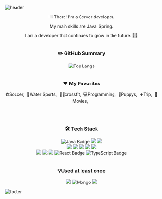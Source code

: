 ![header](https://capsule-render.vercel.app/api?type=waving&color=auto&height=200&section=header&text=Welcome%20to%20HeeJin%27s%20Github&fontSize=50&animation=twinkling&text-color=black)


<p align="center">Hi There! I'm a Server developer.</p>
<p align="center">My main skills are Java, Spring.</p>
<p align="center">I am a developer that continues to grow in the future. 💪🔥</p>

#
<h3 align="center">✏️ GitHub Summary </h3>
<div align="center">

![Top Langs](https://github-readme-stats.vercel.app/api/top-langs/?username=devmanta&layout=compact&theme=buefy)

</div>

#

<h3 align="center">❤️ My Favorites </h3>
<p align="center">⚽Soccer,&nbsp;&nbsp;🤿Water Sports,&nbsp;&nbsp;🏋️‍♀️crossfit,&nbsp;&nbsp;💻Programming,&nbsp;&nbsp;🐶Puppys,&nbsp;&nbsp;✈️Trip,&nbsp;&nbsp;🎥Movies,&nbsp;&nbsp;</p>

<br />
<br />

<h3 align="center"><b>🛠 Tech Stack </b></h3>
<div align="center">
    <img src="https://img.shields.io/badge/Java-007396?style=for-the-badge&logo=java&logoColor=white" alt="Java Badge" />
    <img src="https://img.shields.io/badge/spring-6DB33F?style=for-the-badge&logo=spring&logoColor=white">
    <img src="https://img.shields.io/badge/springboot-6DB33F?style=for-the-badge&logo=springboot&logoColor=white">
    <br />
    <img src="https://img.shields.io/badge/mariaDB-003545?style=for-the-badge&logo=mariaDB&logoColor=white">
    <img src="https://img.shields.io/badge/mysql-4479A1?style=for-the-badge&logo=mysql&logoColor=white">
    <img src="https://img.shields.io/badge/oracle-F80000?style=for-the-badge&logo=oracle&logoColor=white">
    <img src="https://img.shields.io/badge/linux-FCC624?style=for-the-badge&logo=linux&logoColor=black">
    <img src="https://img.shields.io/badge/AWS-232F3E?style=for-the-badge&logo=Amazon AWS&logoColor=white">
    <br />
    <img src="https://img.shields.io/badge/javascript-F7DF1E?style=for-the-badge&logo=javascript&logoColor=black">
    <img src="https://img.shields.io/badge/css-1572B6?style=for-the-badge&logo=css3&logoColor=white">
    <img src="https://img.shields.io/badge/html5-E34F26?style=for-the-badge&logo=html5&logoColor=white">
    <img src="https://img.shields.io/badge/React-20232A?style=for-the-badge&logo=react&logoColor=61DAFB" alt="React Badge" />
    <img src="https://img.shields.io/badge/TypeScript-007ACC?style=for-the-badge&logo=typescript&logoColor=white" alt="TypeScript Badge" />
</div>
<br />
<h3 align="center"><b>💡Used at least once</b></h3>
<div align="center">
    <img src="https://img.shields.io/badge/node.js-339933?style=for-the-badge&logo=Node.js&logoColor=white">
    <img src="https://img.shields.io/badge/MongoDB-47A248?style=for-the-badge&logo=mongodb&logoColor=white" alt="Mongo" />
    <img src="https://img.shields.io/badge/Python-3776AB?style=for-the-badge&logo=python&logoColor=white" al="Python" />
</div>

![footer](https://capsule-render.vercel.app/api?type=waving&color=auto&height=100&section=footer)
